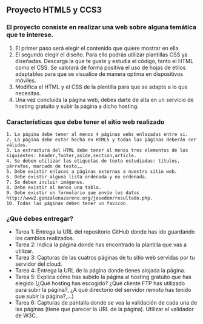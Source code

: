 ## Proyecto HTML5 y CCS3 


### El proyecto consiste en realizar una web sobre alguna temática que te interese.  
1. El primer paso será elegir el contenido que quiere mostrar en ella. 
2. El segundo elegir el diseño. Para ello podrás utilizar plantillas CSS ya diseñadas. Descarga la que te guste y estudia el código, tanto el HTML como el CSS. Se valorará de forma positiva el uso de hojas de etilos adaptables para que se visualice de manera optima en dispositivos móviles. 
3. Modifica el HTML y el CSS de la plantilla para que se adapte a lo que necesitas. 
4. Una vez concluida la página web, debes darte de alta en un servicio de hosting gratuito y subir la página a dicho hosting.  


### Características que debe tener el sitio web realizado
    1. La página debe tener al menos 4 páginas webs enlazadas entre si. 
    2. La página debe estar hecha en HTML5 y todas las páginas deberán ser válidas. 
    3. La estructura del HTML debe tener al menos tres elementos de los siguientes: header,footer,aside,section,article. 
    4. Se deben utilizar las etiquetas de texto estudiadas: títulos, párrafos, marcado de texto,… 
    5. Debe existir enlaces a páginas externas a nuestro sitio web. 
    6. Debe existir alguna lista ordenada y no ordenada. 
    7. Se deben incluir imágenes. 
    8. Debe existir al menos una tabla. 
    9. Debe existir un formulario que envíe los datos http://www2.gonzalonazareno.org/josedom/resultado.php. 
    10. Todas las páginas deben tener un favicon.  


### ¿Qué debes entregar?
- Tarea 1: Entrega la URL del repositorio GitHub donde has ido guardando los cambios realizados. 
- Tarea 2: Indica la página donde has encontrado la plantilla que vas a utilizar. 
- Tarea 3: Capturas de las cuatros páginas de tu sitio web servidas por tu servidor del cloud. 
- Tarea 4: Entrega la URL de la página donde tienes alojada la página. 
- Tarea 5: Explica cómo has subido la página al hosting gratuito que has elegido (¿Qué hosting has escogido? ¿Qué cliente FTP has utilizado para subir la página?, ¿A qué directorio del servidor remoto has tenido que subir la página?,…) 
- Tarea 6: Capturas de pantalla donde se vea la validación de cada una de las páginas (tiene que parecer la URL de la página). Utilizar el validador de W3C. 
